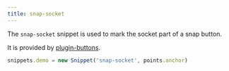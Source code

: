 ```yaml
---
title: snap-socket
---
```


The `snap-socket` snippet is used to mark the socket part of a snap button.

It is provided by [plugin-buttons](/reference/plugins/buttons/).

```js
snippets.demo = new Snippet('snap-socket', points.anchor)
```

<Example part="snippets_snapsocket" caption="An example of the snap-socket snippet" />

